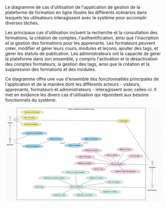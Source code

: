 Le diagramme de cas d'utilisation de l'application de gestion de la plateforme de formation en ligne illustre les différents scénarios dans lesquels les utilisateurs interagissent avec le système pour accomplir diverses tâches.

Les principaux cas d'utilisation incluent la recherche et la consultation des formations, la création de comptes, l'authentification, ainsi que l'inscription et la gestion des formations pour les apprenants. Les formateurs peuvent créer, modifier et gérer leurs cours, modules et leçons, ajouter des tags, et gérer les statuts de publication. Les administrateurs ont la capacité de gérer la plateforme dans son ensemble, y compris l'activation et la désactivation des comptes formateurs, la gestion des tags, ainsi que la création et la suppression des formations et des modules.

Ce diagramme offre une vue d'ensemble des fonctionnalités principales de l'application et de la manière dont les différents acteurs - visteurs, apprenants, formateurs et administrateurs - interagissent avec celles-ci. Il met en évidence les divers cas d'utilisation qui répondent aux besoins fonctionnels du système.

![Use case](/assets/imgs/use-case.jpg)